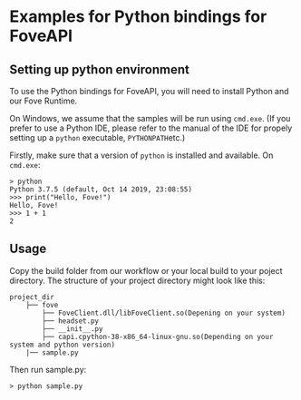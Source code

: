 # Examples for Python bindings for FoveAPI

## Setting up python environment

To use the Python bindings for FoveAPI, you will need to install Python and our Fove Runtime.

On Windows, we assume that the samples will be run using `cmd.exe`.
(If you prefer to use a Python IDE, please refer to the manual of the IDE for propely setting up a `python` executable, `PYTHONPATH`etc.)

Firstly, make sure that a version of `python` is installed and available.
On `cmd.exe`:
```
> python
Python 3.7.5 (default, Oct 14 2019, 23:08:55)
>>> print("Hello, Fove!")
Hello, Fove!
>>> 1 + 1
2
```

## Usage

Copy the build folder from our workflow or your local build to your poject directory.
The structure of your project directory might look like this:
```
project_dir
    ├── fove
        ├── FoveClient.dll/libFoveClient.so(Depening on your system)
        ├── headset.py
        ├── __init__.py
        ├── capi.cpython-38-x86_64-linux-gnu.so(Depending on your system and python version)
    |── sample.py
```

Then run sample.py:
```
> python sample.py
```


